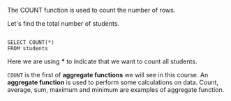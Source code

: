The COUNT function is used to count the number of rows.

Let's find the total number of students.

<Editor lang="sql" dbName="students1.db">
<code>
SELECT COUNT(*)
FROM students
</code>
</Editor>

Here we are using **\*** to indicate that we want to count
all students.

`COUNT` is the first of **aggregate functions** we will see in this course.
An **aggregate function** is used to perform some calculations on data.
Count, average, sum, maximum and minimum are examples of aggregate function.